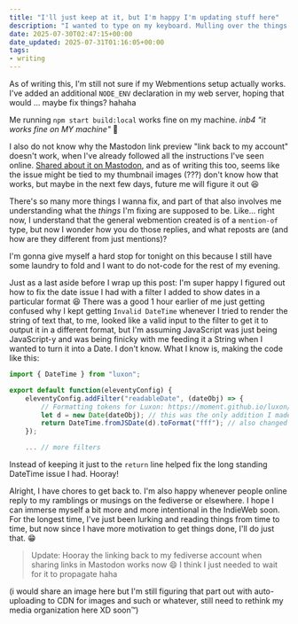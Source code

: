 ```yaml
---
title: "I'll just keep at it, but I'm happy I'm updating stuff here"
description: "I wanted to type on my keyboard. Mulling over the things I've been working on the past few days on my website now, like webmentions and the date format fix I did!"
date: 2025-07-30T02:47:15+00:00
date_updated: 2025-07-31T01:16:05+00:00
tags: 
- writing
---
```


As of writing this, I'm still not sure if my Webmentions setup actually works. I've added an additional `NODE_ENV` declaration in my web server, hoping that would ... maybe fix things? hahaha

Me running `npm start build:local` works fine on my machine. _inb4 "it works fine on MY machine"_ 🤪

I also do not know why the Mastodon link preview "link back to my account" doesn't work, when I've already followed all the instructions I've seen online. [Shared about it on Mastodon](https://social.lol/@chi/114942667132035344), and as of writing this too, seems like the issue might be tied to my thumbnail images (???) don't know how that works, but maybe in the next few days, future me will figure it out 😆

There's so many more things I wanna fix, and part of that also involves me understanding what the _things_ I'm fixing are supposed to be. Like... right now, I understand that the general webmention created is of a `mention-of` type, but now I wonder how you do those replies, and what reposts are (and how are they different from just mentions)?

I'm gonna give myself a hard stop for tonight on this because I still have some laundry to fold and I want to do not-code for the rest of my evening.

Just as a last aside before I wrap up this post: I'm super happy I figured out how to fix the date issue I had with a filter I added to show dates in a particular format 😆 There was a good 1 hour earlier of me just getting confused why I kept getting `Invalid DateTime` whenever I tried to render the string of text that, to me, looked like a valid input to the filter to get it to output it in a different format, but I'm assuming JavaScript was just being JavaScript-y and was being finicky with me feeding it a String when I wanted to turn it into a Date. I don't know. What I know is, making the code like this:
```js
import { DateTime } from "luxon";

export default function(eleventyConfig) {
	eleventyConfig.addFilter("readableDate", (dateObj) => {
		// Formatting tokens for Luxon: https://moment.github.io/luxon/#/formatting?id=table-of-tokens
		let d = new Date(dateObj); // this was the only addition I made
		return DateTime.fromJSDate(d).toFormat("fff"); // also changed the variable called here
	});

	... // more filters
```

Instead of keeping it just to the `return` line helped fix the long standing DateTime issue I had. Hooray!

Alright, I have chores to get back to. I'm also happy whenever people online reply to my ramblings or musings on the fediverse or elsewhere. I hope I can immerse myself a bit more and more intentional in the IndieWeb soon. For the longest time, I've just been lurking and reading things from time to time, but now since I have more motivation to get things done, I'll do just that. 😁

> Update: Hooray the linking back to my fediverse account when sharing links in Mastodon works now 😄 I think I just needed to wait for it to propagate haha

(i would share an image here but I'm still figuring that part out with auto-uploading to CDN for images and such or whatever, still need to rethink my media organization here XD soon™️)